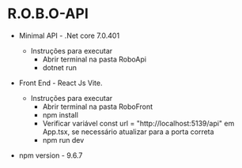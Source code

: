 # R.O.B.O-API

- Minimal API - .Net core 7.0.401
     - Instruções para executar
        - Abrir terminal na pasta RoboApi
        - dotnet run

- Front End - React Js Vite.
    - Instruções para executar
        - Abrir terminal na pasta RoboFront
        - npm install
        - Verificar variável const url = "http://localhost:5139/api" em App.tsx, se necessário atualizar para a porta correta
        - npm run dev
- npm version - 9.6.7
